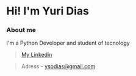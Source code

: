 
# Hi! I'm Yuri Dias         

### About me

I'm a Python Developer and student of tecnology

> [My Linkedin](https://www.linkedin.com/in/yuri-dias-soares/)

> Adress - ysodias@gmail.com
